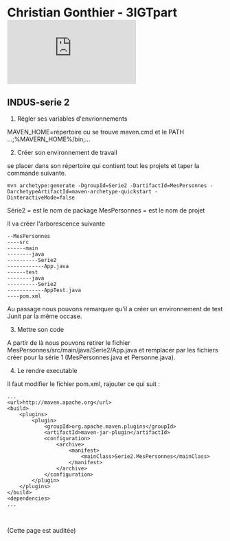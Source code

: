 # **Christian Gonthier - 3IGTpart**![](http://bgg.kicks-ass.org/trackacces/parimage.php?image=hearc-long-detoure.png&cours=GES-DP180219-INDUS-serie-2)

## INDUS-serie 2

1. Régler ses variables d'envrionnements

MAVEN_HOME=répertoire ou se trouve maven.cmd
et le PATH ...;%MAVERN_HOME%/bin;...

2. Créer son environnement de travail

se placer dans son répertoire qui contient tout les projets et taper la commande suivante.

```
mvn archetype:generate -DgroupId=Serie2 -DartifactId=MesPersonnes -DarchetypeArtifactId=maven-archetype-quickstart -DinteractiveMode=false
```

Série2 = est le nom de package
MesPersonnes = est le nom de projet

Il va créer l'arborescence suivante

```
--MesPersonnes
----src
------main
--------java
----------Serie2
------------App.java
------test
--------java
----------Serie2
------------AppTest.java
----pom.xml
```

Au passage nous pouvons remarquer qu'il a créer un environnement de test Junit par la même occase.

3. Mettre son code

A partir de là nous pouvons retirer le fichier MesPersonnes/src/main/java/Serie2/App.java et remplacer par les fichiers créer pour la série 1 (MesPersonnes.java et Personne.java).

4. Le rendre executable

Il faut modifier le fichier pom.xml, rajouter ce qui suit :

	...
	<url>http://maven.apache.org</url>
	<build>
	    <plugins>
			<plugin>
				<groupId>org.apache.maven.plugins</groupId>
				<artifactId>maven-jar-plugin</artifactId>
				<configuration>
					<archive>
						<manifest>
							<mainClass>Serie2.MesPersonnes</mainClass>
						</manifest>
					</archive>
				</configuration>
			</plugin>
		</plugins>
	</build>
	<dependencies>
	...












​

(Cette page est auditée)